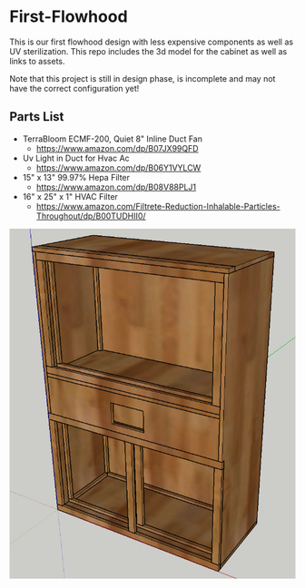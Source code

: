 # First-Flowhood
This is our first flowhood design with less expensive components as well as UV sterilization. This repo includes the 3d model for the cabinet as well as links to assets.

Note that this project is still in design phase, is incomplete and may not have the correct configuration yet!

## Parts List

- TerraBloom ECMF-200, Quiet 8" Inline Duct Fan 
  - https://www.amazon.com/dp/B07JX99QFD
- Uv Light in Duct for Hvac Ac 
  - https://www.amazon.com/dp/B06Y1VYLCW
- 15" x 13" 99.97% Hepa Filter 
  - https://www.amazon.com/dp/B08V88PLJ1
- 16" x 25" x 1" HVAC Filter
  - https://www.amazon.com/Filtrete-Reduction-Inhalable-Particles-Throughout/dp/B00TUDHII0/
  
  
![First FLowhood](https://github.com/lovesway/first-flowhood/blob/main/first-flowhood.png?raw=true)
